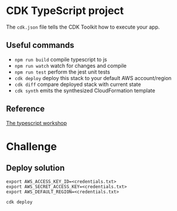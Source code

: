 # CDK TypeScript project

The `cdk.json` file tells the CDK Toolkit how to execute your app.

## Useful commands

 * `npm run build`   compile typescript to js
 * `npm run watch`   watch for changes and compile
 * `npm run test`    perform the jest unit tests
 * `cdk deploy`      deploy this stack to your default AWS account/region
 * `cdk diff`        compare deployed stack with current state
 * `cdk synth`       emits the synthesized CloudFormation template

## Reference

[The typescript workshop](https://cdkworkshop.com/20-typescript/20-create-project.html)


# Challenge

## Deploy solution

    export AWS_ACCESS_KEY_ID=<credentials.txt>
    export AWS_SECRET_ACCESS_KEY=<credentials.txt>
    export AWS_DEFAULT_REGION=<credentials.txt>

    cdk deploy
